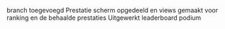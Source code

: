 branch toegevoegd
Prestatie scherm opgedeeld en views gemaakt voor ranking en de behaalde prestaties
Uitgewerkt leaderboard podium
